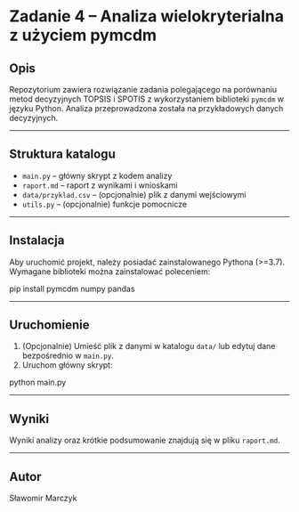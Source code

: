 # Zadanie 4 – Analiza wielokryterialna z użyciem pymcdm

## Opis

Repozytorium zawiera rozwiązanie zadania polegającego na porównaniu metod decyzyjnych TOPSIS i SPOTIS z wykorzystaniem biblioteki `pymcdm` w języku Python. Analiza przeprowadzona została na przykładowych danych decyzyjnych.

---

## Struktura katalogu

- `main.py` – główny skrypt z kodem analizy
- `raport.md` – raport z wynikami i wnioskami
- `data/przyklad.csv` – (opcjonalnie) plik z danymi wejściowymi
- `utils.py` – (opcjonalnie) funkcje pomocnicze

---

## Instalacja

Aby uruchomić projekt, należy posiadać zainstalowanego Pythona (>=3.7).  
Wymagane biblioteki można zainstalować poleceniem:

pip install pymcdm numpy pandas

---

## Uruchomienie

1. (Opcjonalnie) Umieść plik z danymi w katalogu `data/` lub edytuj dane bezpośrednio w `main.py`.
2. Uruchom główny skrypt:

python main.py


---

## Wyniki

Wyniki analizy oraz krótkie podsumowanie znajdują się w pliku `raport.md`.

---

## Autor

Sławomir Marczyk

